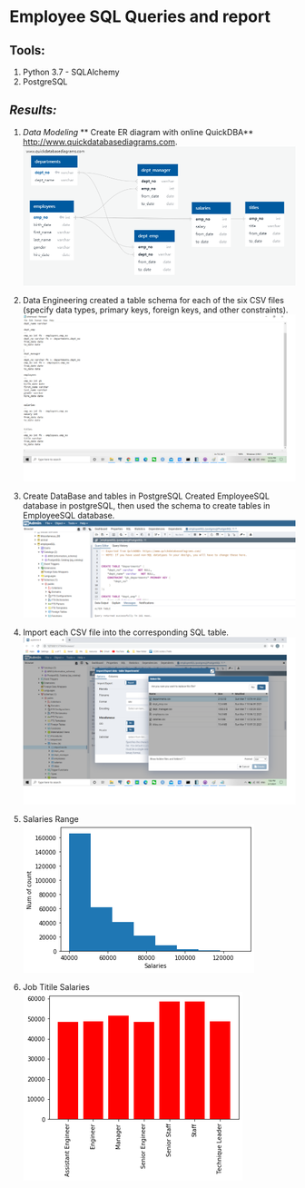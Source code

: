 # Employee SQL Queries and report



## **Tools:**

1. Python 3.7 - SQLAlchemy
2. PostgreSQL

## *Results:*
1.  *Data Modeling*
    ** Create ER diagram with online QuickDBA**
     http://www.quickdatabasediagrams.com.
     ![erd.png](https://github.com/whysoq520/EmployeeSQL/blob/master/images/employee%20database%20ERD.png)
2.  Data Engineering
    created a table schema for each of the six CSV files
    (specify data types, primary keys, foreign keys, and other constraints).
      ![schema.png](https://github.com/whysoq520/EmployeeSQL/blob/master/images/schema.png)


3.  Create DataBase and tables in PostgreSQL
 Created EmployeeSQL database in postgreSQL, then used the schema to create tables in EmployeeSQL database. 
 ![createdata.png](https://github.com/whysoq520/EmployeeSQL/blob/master/images/createdatabaseandtable.png)
4.   Import each CSV file into the corresponding SQL table.   
![importtables.png](https://github.com/whysoq520/EmployeeSQL/blob/master/images/importtables.png)
5.   Salaries Range 
![salaries.png](https://github.com/whysoq520/EmployeeSQL/blob/master/images/salaries.png)
6.   Job Titile Salaries
   ![titlesalaries.png](https://github.com/whysoq520/EmployeeSQL/blob/master/images/title%20salaries.png)

  
  

   
  











